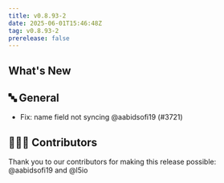 ```yaml
---
title: v0.8.93-2
date: 2025-06-01T15:46:48Z
tag: v0.8.93-2
prerelease: false
---
```


## What's New
## 🔤 General
- Fix: name field not syncing @aabidsofi19 (#3721)

## 👨🏽‍💻 Contributors

Thank you to our contributors for making this release possible:
@aabidsofi19 and @l5io
